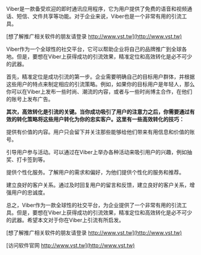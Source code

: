 Viber是一款备受欢迎的即时通讯应用程序，它为用户提供了免费的语音和视频通话、短信、文件共享等功能。对于企业来说，Viber也是一个非常有用的引流工具。

[想了解推广相关软件的朋友请登录 http://www.vst.tw](http://www.vst.tw)

Viber作为一个全球性的社交平台，它可以帮助企业将自己的品牌推广到全球各地。但是，要想在Viber上获得成功的引流效果，精准定位和高效转化是必不可少的武器。

首先，精准定位是成功引流的第一步。企业需要明确自己的目标用户群体，并根据这些用户的特点来制定相应的引流策略。例如，如果你的目标用户是年轻人，那么你可以在Viber上发布一些时尚、潮流的内容，或者与一些时尚博主合作，在他们的账号上发布广告。

**其次，高效转化是引流的关键。当你成功吸引了用户的注意力之后，你需要通过有效的转化策略将这些用户转化为你的忠实客户。这里有一些高效转化的技巧：**

提供有价值的内容。用户只会留下并关注那些能够给他们带来有用信息和价值的账号。

引导用户参与活动。可以通过在Viber上举办各种活动来吸引用户的兴趣，例如抽奖、打卡签到等。

提供个性化服务。了解用户的需求和偏好，为他们提供个性化的服务和推荐。

建立良好的客户关系。通过及时回复用户的留言和反馈，建立良好的客户关系，增强用户的忠诚度。

总之，Viber作为一款全球性的社交平台，为企业提供了一个非常有用的引流工具。但是，要想在Viber上获得成功的引流效果，精准定位和高效转化是必不可少的武器。希望本文对于你在Viber上引流有所启发。

[想了解推广相关软件的朋友请登录 http://www.vst.tw](http://www.vst.tw)


[访问软件官网 http://www.vst.tw](http://www.vst.tw)

